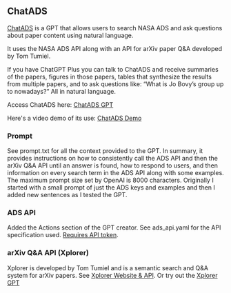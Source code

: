 ## ChatADS

[ChatADS](https://chat.openai.com/g/g-BLIbeS205-chatads) is a GPT that allows users to search NASA ADS and ask questions about paper content using natural language.

It uses the NASA ADS API along with an API for arXiv paper Q&A developed by Tom Tumiel.

If you have ChatGPT Plus you can talk to ChatADS and receive summaries of the papers, figures in those papers, tables that synthesize the results from multiple papers, and to ask questions like: “What is Jo Bovy’s group up to nowadays?” All in natural language.

Access ChatADS here: [ChatADS GPT](https://chat.openai.com/g/g-BLIbeS205-chatads)

Here's a video demo of its use: [ChatADS Demo](https://youtu.be/CL2SSpZT_RU)

### Prompt
See prompt.txt for all the context provided to the GPT. In summary, it provides instructions on how to consistently call the ADS API and then the arXiv Q&A API until an answer is found, how to respond to users, and then information on every search term in the ADS API along with some examples. The maximum prompt size set by OpenAI is 8000 characters. Originally I started with a small prompt of just the ADS keys and examples and then I added new sentences as I tested the GPT.

### ADS API
Added the Actions section of the GPT creator.
See ads_api.yaml for the API specification used.
[Requires API token](https://ui.adsabs.harvard.edu/user/settings/token).

### arXiv Q&A API (Xplorer)
Xplorer is developed by Tom Tumiel and is a semantic search and Q&A system for arXiv papers. 
See [Xplorer Website & API](https://arxivxplorer.com/).
Or try out the [Xplorer GPT](https://chat.openai.com/g/g-WeT9tE7SR-xplorer)
